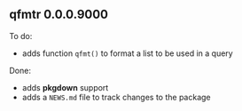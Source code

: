 ## qfmtr 0.0.0.9000

To do:

- adds function `qfmt()` to format a list to be used in a query

Done:

- adds **pkgdown** support
- adds a `NEWS.md` file to track changes to the package



